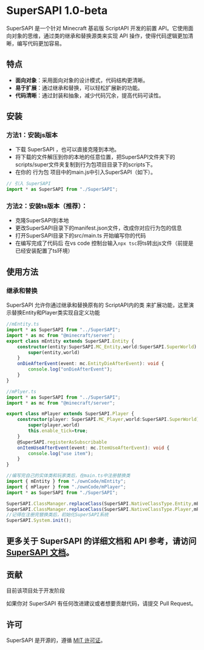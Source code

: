 # SuperSAPI 1.0-beta

SuperSAPI 是一个针对 Minecraft 基岩版 ScriptAPI 开发的前置 API。它使用面向对象的思维，通过类的继承和替换源类来实现 API 操作，使得代码逻辑更加清晰，编写代码更加容易。

## 特点

- **面向对象**：采用面向对象的设计模式，代码结构更清晰。
- **易于扩展**：通过继承和替换，可以轻松扩展新的功能。
- **代码清晰**：通过封装和抽象，减少代码冗余，提高代码可读性。

## 安装

### 方法1：安装js版本

* 下载 SuperSAPI ，也可以直接克隆到本地。
* 将下载的文件解压到你的本地的任意位置，把SuperSAPI文件夹下的scripts/super文件夹复制到行为包项目目录下的scripts下。
* 在你的 行为包 项目中的main.js中引入SuperSAPI（如下）。

```javascript
// 引入 SuperSAPI
import * as SuperSAPI from "./SuperSAPI";
```

### 方法2：安装ts版本（推荐）：

* 克隆SuperSAPI到本地
* 更改SuperSAPI目录下的manifest.json文件，改成你对应行为包的信息
* 打开SuperSAPI目录下的src/main.ts 开始编写你的代码
* 在编写完成了代码后 在vs code 控制台输入`npx tsc`将ts转出js文件（前提是已经安装配置了ts环境）

## 使用方法

### 继承和替换

SuperSAPI 允许你通过继承和替换原有的 ScriptAPI内的类 来扩展功能，这里演示替换Entity和Player类实现自定义功能

```ts
//mEntity.ts
import * as SuperSAPI from "../SuperSAPI";
import * as mc from "@minecraft/server";
export class mEntity extends SuperSAPI.Entity {
    constructor(entity:SuperSAPI.MC_Entity,world:SuperSAPI.SuperWorld) {
        super(entity,world)
    }
    onDieAfterEvent(event: mc.EntityDieAfterEvent): void {
        console.log("onDieAfterEvent");
    }
}
```

```ts
//mPlyer.ts
import * as SuperSAPI from "../SuperSAPI";
import * as mc from "@minecraft/server";

export class mPlayer extends SuperSAPI.Player {
    constructor(player: SuperSAPI.MC_Player,world:SuperSAPI.SuperWorld) {
        super(player,world)
        this.enable_tick=true;
    }
    @SuperSAPI.registerAsSubscribable
    onItemUseAfterEvent(event: mc.ItemUseAfterEvent): void {
        console.log("use item");
    }
}
```

```ts
//编写完自己的实体类和玩家类后，在main.ts中注册替换类
import { mEntity } from "./ownCode/mEntity";
import { mPlayer } from "./ownCode/mPlayer";
import * as SuperSAPI from "./SuperSAPI";

SuperSAPI.ClassManager.replaceClass(SuperSAPI.NativeClassType.Entity,mEntity)
SuperSAPI.ClassManager.replaceClass(SuperSAPI.NativeClassType.Player,mPlayer)
//记得在注册完替换类后，初始化SuperSAPI系统
SuperSAPI.System.init();

```

## 更多关于 SuperSAPI 的详细文档和 API 参考，请访问 [SuperSAPI 文档](#)。

## 贡献

目前该项目处于开发阶段

如果你对 SuperSAPI 有任何改进建议或者想要贡献代码，请提交 Pull Request。

## 许可

SuperSAPI 是开源的，遵循 [MIT 许可证](#)。
